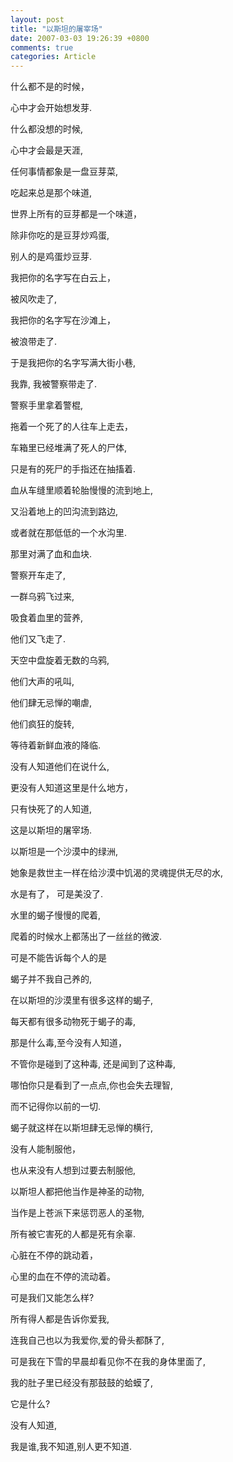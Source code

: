 ```yaml
---
layout: post
title: "以斯坦的屠宰场"
date: 2007-03-03 19:26:39 +0800
comments: true
categories: Article
---
```

什么都不是的时候， 

心中才会开始想发芽. 

什么都没想的时候, 

心中才会最是天涯, 

任何事情都象是一盘豆芽菜, 

吃起来总是那个味道, 

世界上所有的豆芽都是一个味道， 

除非你吃的是豆芽炒鸡蛋, 

别人的是鸡蛋炒豆芽. 

我把你的名字写在白云上， 

被风吹走了, 

我把你的名字写在沙滩上， 

被浪带走了. 

于是我把你的名字写满大街小巷, 

我靠, 我被警察带走了. 


警察手里拿着警棍, 

拖着一个死了的人往车上走去， 

车箱里已经堆满了死人的尸体, 

只是有的死尸的手指还在抽搐着. 

血从车缝里顺着轮胎慢慢的流到地上, 

又沿着地上的凹沟流到路边, 

或者就在那低低的一个水沟里. 

那里对满了血和血块. 

警察开车走了, 

一群乌鸦飞过来, 

吸食着血里的营养, 

他们又飞走了. 

天空中盘旋着无数的乌鸦, 

他们大声的吼叫, 

他们肆无忌惮的嘲虐, 

他们疯狂的旋转, 

等待着新鲜血液的降临. 

没有人知道他们在说什么, 

更没有人知道这里是什么地方， 

只有快死了的人知道, 

这是以斯坦的屠宰场.   

以斯坦是一个沙漠中的绿洲, 

她象是救世主一样在给沙漠中饥渴的灵魂提供无尽的水, 

水是有了， 可是美没了. 

水里的蝎子慢慢的爬着, 

爬着的时候水上都荡出了一丝丝的微波. 

可是不能告诉每个人的是 

蝎子并不我自己养的, 

在以斯坦的沙漠里有很多这样的蝎子, 

每天都有很多动物死于蝎子的毒, 

那是什么毒,至今没有人知道， 

不管你是碰到了这种毒, 还是闻到了这种毒, 

哪怕你只是看到了一点点,你也会失去理智, 

而不记得你以前的一切. 

蝎子就这样在以斯坦肆无忌惮的横行, 

没有人能制服他， 

也从来没有人想到过要去制服他, 

以斯坦人都把他当作是神圣的动物,
 
当作是上苍派下来惩罚恶人的圣物,
 
所有被它害死的人都是死有余辜. 

心脏在不停的跳动着， 

心里的血在不停的流动着。 

可是我们又能怎么样?

所有得人都是告诉你爱我,

连我自己也以为我爱你,爱的骨头都酥了,

可是我在下雪的早晨却看见你不在我的身体里面了, 

我的肚子里已经没有那鼓鼓的蛤蟆了,

它是什么?

没有人知道,

我是谁,我不知道,别人更不知道. 
